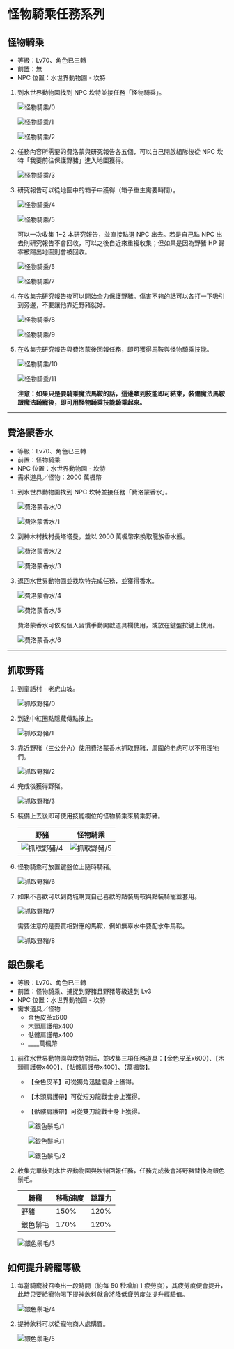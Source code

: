 # 怪物騎乘任務系列

## 怪物騎乘

- 等級：Lv70、角色已三轉
- 前置：無
- NPC 位置：水世界動物園 - 坎特

1. 到水世界動物園找到 NPC 坎特並接任務「怪物騎乘」。

    ![怪物騎乘/0](怪物騎乘/0.png)

    ![怪物騎乘/1](怪物騎乘/1.png)

    ![怪物騎乘/2](怪物騎乘/2.png)

2. 任務內容所需要的費洛蒙與研究報告各五個，可以自己開啟組隊後從 NPC 坎特「我要前往保護野豬」進入地圖獲得。

    ![怪物騎乘/3](怪物騎乘/3.png)

3. 研究報告可以從地圖中的箱子中獲得（箱子重生需要時間）。

    ![怪物騎乘/4](怪物騎乘/4.png)

    ![怪物騎乘/5](怪物騎乘/5.png)

    可以一次收集 1~2 本研究報告，並直接點選 NPC 出去。若是自己點 NPC 出去則研究報告不會回收，可以之後自近來重複收集；但如果是因為野豬 HP 歸零被踢出地圖則會被回收。

    ![怪物騎乘/5](怪物騎乘/6.png)

    ![怪物騎乘/7](怪物騎乘/7.png)

4. 在收集完研究報告後可以開始全力保護野豬。傷害不夠的話可以各打一下吸引到旁邊，不要讓他靠近野豬就好。

    ![怪物騎乘/8](怪物騎乘/8.png)

    ![怪物騎乘/9](怪物騎乘/9.png)

5. 在收集完研究報告與費洛蒙後回報任務，即可獲得馬鞍與怪物騎乘技能。

    ![怪物騎乘/10](怪物騎乘/10.png)

    ![怪物騎乘/11](怪物騎乘/11.png)

    **注意：如果只是要騎乘魔法馬鞍的話，這邊拿到技能即可結束，裝備魔法馬鞍跟魔法騎寵後，即可用怪物騎乘技能騎乘起來。**

---

## 費洛蒙香水

- 等級：Lv70、角色已三轉
- 前置：怪物騎乘
- NPC 位置：水世界動物園 - 坎特
- 需求道具／怪物：2000 萬楓幣

1. 到水世界動物園找到 NPC 坎特並接任務「費洛蒙香水」。

    ![費洛蒙香水/0](費洛蒙香水/0.png)

    ![費洛蒙香水/1](費洛蒙香水/1.png)

2. 到神木村找村長塔塔曼，並以 2000 萬楓幣來換取龍族香水瓶。

    ![費洛蒙香水/2](費洛蒙香水/2.png)

    ![費洛蒙香水/3](費洛蒙香水/3.png)

3. 返回水世界動物園並找坎特完成任務，並獲得香水。

    ![費洛蒙香水/4](費洛蒙香水/4.png)

    ![費洛蒙香水/5](費洛蒙香水/5.png)

    費洛蒙香水可依照個人習慣手動開啟道具欄使用，或放在鍵盤按鍵上使用。

    ![費洛蒙香水/6](費洛蒙香水/6.png)

---

## 抓取野豬

1. 到童話村 - 老虎山坡。

    ![抓取野豬/0](抓取野豬/0.png)

2. 到途中紅圈點隱藏傳點按上。

    ![抓取野豬/1](抓取野豬/1.png)

3. 靠近野豬（三公分內）使用費洛蒙香水抓取野豬，周圍的老虎可以不用理牠們。

    ![抓取野豬/2](抓取野豬/2.png)

4. 完成後獲得野豬。

    ![抓取野豬/3](抓取野豬/3.png)

5. 裝備上去後即可使用技能欄位的怪物騎乘來騎乘野豬。

    | 野豬                        | 怪物騎乘                     |
    |----------------------------|-----------------------------|
    | ![抓取野豬/4](抓取野豬/4.png) | ![抓取野豬/5](抓取野豬/5.png) |

6. 怪物騎乘可放置鍵盤位上隨時騎豬。

    ![抓取野豬/6](抓取野豬/6.png)

7. 如果不喜歡可以到商城購買自己喜歡的點裝馬鞍與點裝騎寵並套用。

    ![抓取野豬/7](抓取野豬/7.png)

    需要注意的是要買相對應的馬鞍，例如無辜水牛要配水牛馬鞍。

    ![抓取野豬/8](抓取野豬/8.png)

## 銀色鬃毛

- 等級：Lv70、角色已三轉
- 前置：怪物騎乘、捕捉到野豬且野豬等級達到 Lv3
- NPC 位置：水世界動物園 - 坎特
- 需求道具／怪物
  - 金色皮革x600
  - 木頭肩護帶x400
  - 骷髏肩護帶x400
  - ____萬楓幣

1. 前往水世界動物園與坎特對話，並收集三項任務道具：【金色皮革x600】、【木頭肩護帶x400】、【骷髏肩護帶x400】、【萬楓幣】。

    - 【金色皮革】可從獨角迅猛龍身上獲得。
    - 【木頭肩護帶】可從短刃龍戰士身上獲得。
    - 【骷髏肩護帶】可從雙刀龍戰士身上獲得。

        ![銀色鬃毛/1](銀色鬃毛/0.png)

        ![銀色鬃毛/1](銀色鬃毛/1.png)

        ![銀色鬃毛/2](銀色鬃毛/2.png)

2. 收集完畢後到水世界動物園與坎特回報任務，任務完成後會將野豬替換為銀色鬃毛。

    | 騎寵     | 移動速度 | 跳躍力 |
    |---------|---------|-------|
    | 野豬    | 150%     | 120%  |
    | 銀色鬃毛 | 170%    | 120%  |

    ![銀色鬃毛/3](銀色鬃毛/3.png)

## 如何提升騎寵等級

1. 每當騎寵被召喚出一段時間（約每 50 秒增加 1 疲勞度），其疲勞度便會提升，此時只要給寵物喝下提神飲料就會將降低疲勞度並提升經驗值。

    ![銀色鬃毛/4](銀色鬃毛/4.png)

2. 提神飲料可以從寵物商人處購買。

    ![銀色鬃毛/5](銀色鬃毛/5.png)
